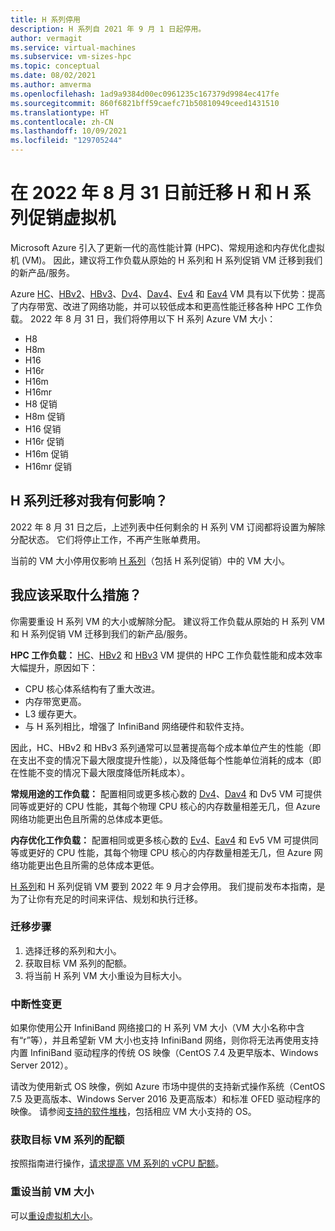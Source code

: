 ```yaml
---
title: H 系列停用
description: H 系列自 2021 年 9 月 1 日起停用。
author: vermagit
ms.service: virtual-machines
ms.subservice: vm-sizes-hpc
ms.topic: conceptual
ms.date: 08/02/2021
ms.author: amverma
ms.openlocfilehash: 1ad9a9384d00ec0961235c167379d9984ec417fe
ms.sourcegitcommit: 860f6821bff59caefc71b50810949ceed1431510
ms.translationtype: HT
ms.contentlocale: zh-CN
ms.lasthandoff: 10/09/2021
ms.locfileid: "129705244"
---
```

# <a name="migrate-your-h-and-h-series-promo-virtual-machines-by-august-31-2022"></a>在 2022 年 8 月 31 日前迁移 H 和 H 系列促销虚拟机

Microsoft Azure 引入了更新一代的高性能计算 (HPC)、常规用途和内存优化虚拟机 (VM)。 因此，建议将工作负载从原始的 H 系列和 H 系列促销 VM 迁移到我们的新产品/服务。

Azure [HC](hc-series.md)、[HBv2](hbv2-series.md)、[HBv3](hbv3-series.md)、[Dv4](dv4-dsv4-series.md)、[Dav4](dav4-dasv4-series.md)、[Ev4](ev4-esv4-series.md) 和 [Eav4](eav4-easv4-series.md) VM 具有以下优势：提高了内存带宽、改进了网络功能，并可以较低成本和更高性能迁移各种 HPC 工作负载。 2022 年 8 月 31 日，我们将停用以下 H 系列 Azure VM 大小：

- H8
- H8m
- H16
- H16r
- H16m
- H16mr
- H8 促销
- H8m 促销
- H16 促销
- H16r 促销
- H16m 促销
- H16mr 促销

## <a name="how-does-the-h-series-migration-affect-me"></a>H 系列迁移对我有何影响？

2022 年 8 月 31 日之后，上述列表中任何剩余的 H 系列 VM 订阅都将设置为解除分配状态。 它们将停止工作，不再产生账单费用。

当前的 VM 大小停用仅影响 [H 系列](h-series.md)（包括 H 系列促销）中的 VM 大小。

## <a name="what-actions-should-i-take"></a>我应该采取什么措施？

你需要重设 H 系列 VM 的大小或解除分配。 建议将工作负载从原始的 H 系列 VM 和 H 系列促销 VM 迁移到我们的新产品/服务。

**HPC 工作负载：** [HC](hc-series.md)、[HBv2](hbv2-series.md) 和 [HBv3](hbv3-series.md) VM 提供的 HPC 工作负载性能和成本效率大幅提升，原因如下：

- CPU 核心体系结构有了重大改进。
- 内存带宽更高。
- L3 缓存更大。
- 与 H 系列相比，增强了 InfiniBand 网络硬件和软件支持。

因此，HC、HBv2 和 HBv3 系列通常可以显著提高每个成本单位产生的性能（即在支出不变的情况下最大限度提升性能），以及降低每个性能单位消耗的成本（即在性能不变的情况下最大限度降低所耗成本）。

**常规用途的工作负载：** 配置相同或更多核心数的 [Dv4](dv4-dsv4-series.md)、[Dav4](dav4-dasv4-series.md) 和 Dv5 VM 可提供同等或更好的 CPU 性能，其每个物理 CPU 核心的内存数量相差无几，但 Azure 网络功能更出色且所需的总体成本更低。

**内存优化工作负载：** 配置相同或更多核心数的 [Ev4](ev4-esv4-series.md)、[Eav4](eav4-easv4-series.md) 和 Ev5 VM 可提供同等或更好的 CPU 性能，其每个物理 CPU 核心的内存数量相差无几，但 Azure 网络功能更出色且所需的总体成本更低。

[H 系列](h-series.md)和 H 系列促销 VM 要到 2022 年 9 月才会停用。 我们提前发布本指南，是为了让你有充足的时间来评估、规划和执行迁移。

### <a name="migration-steps"></a>迁移步骤

1. 选择迁移的系列和大小。
1. 获取目标 VM 系列的配额。
1. 将当前 H 系列 VM 大小重设为目标大小。

### <a name="breaking-changes"></a>中断性变更

如果你使用公开 InfiniBand 网络接口的 H 系列 VM 大小（VM 大小名称中含有“r”等），并且希望新 VM 大小也支持 InfiniBand 网络，则你将无法再使用支持内置 InfiniBand 驱动程序的传统 OS 映像（CentOS 7.4 及更早版本、Windows Server 2012）。

请改为使用新式 OS 映像，例如 Azure 市场中提供的支持新式操作系统（CentOS 7.5 及更高版本、Windows Server 2016 及更高版本）和标准 OFED 驱动程序的映像。 请参阅[支持的软件堆栈](hbv3-series.md#get-started)，包括相应 VM 大小支持的 OS。

### <a name="get-a-quota-for-the-target-vm-family"></a>获取目标 VM 系列的配额

按照指南进行操作，[请求提高 VM 系列的 vCPU 配额](../azure-portal/supportability/per-vm-quota-requests.md)。

### <a name="resize-the-current-vm"></a>重设当前 VM 大小

可以[重设虚拟机大小](resize-vm.md)。

